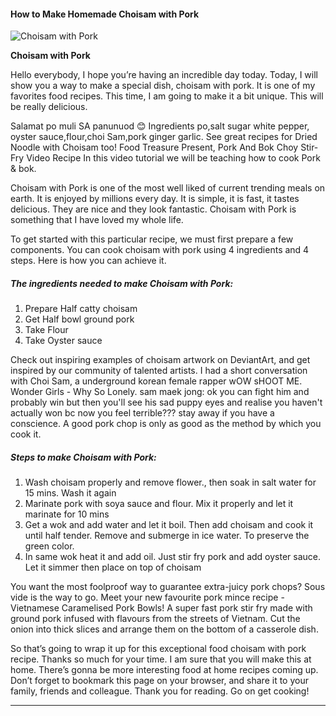             

#### How to Make Homemade Choisam with Pork

![Choisam with Pork](https://img-global.cpcdn.com/recipes/ceed3c08efc25f5b/751x532cq70/choisam-with-pork-recipe-main-photo.jpg)

**Choisam with Pork**

Hello everybody, I hope you’re having an incredible day today. Today, I will show you a way to make a special dish, choisam with pork. It is one of my favorites food recipes. This time, I am going to make it a bit unique. This will be really delicious.

Salamat po muli SA panunuod 😊 Ingredients po,salt sugar white pepper, oyster sauce,flour,choi Sam,pork ginger garlic. See great recipes for Dried Noodle with Choisam too! Food Treasure Present, Pork And Bok Choy Stir-Fry Video Recipe In this video tutorial we will be teaching how to cook Pork & bok.

Choisam with Pork is one of the most well liked of current trending meals on earth. It is enjoyed by millions every day. It is simple, it is fast, it tastes delicious. They are nice and they look fantastic. Choisam with Pork is something that I have loved my whole life.

To get started with this particular recipe, we must first prepare a few components. You can cook choisam with pork using 4 ingredients and 4 steps. Here is how you can achieve it.

##### The ingredients needed to make Choisam with Pork:

1.  Prepare Half catty choisam
2.  Get Half bowl ground pork
3.  Take Flour
4.  Take Oyster sauce

Check out inspiring examples of choisam artwork on DeviantArt, and get inspired by our community of talented artists. I had a short conversation with Choi Sam, a underground korean female rapper wOW sHOOT ME. Wonder Girls - Why So Lonely. sam maek jong: ok you can fight him and probably win but then you'll see his sad puppy eyes and realise you haven't actually won bc now you feel terrible??? stay away if you have a conscience. A good pork chop is only as good as the method by which you cook it.

##### Steps to make Choisam with Pork:

1.  Wash choisam properly and remove flower., then soak in salt water for 15 mins. Wash it again
2.  Marinate pork with soya sauce and flour. Mix it properly and let it marinate for 10 mins
3.  Get a wok and add water and let it boil. Then add choisam and cook it until half tender. Remove and submerge in ice water. To preserve the green color.
4.  In same wok heat it and add oil. Just stir fry pork and add oyster sauce. Let it simmer then place on top of choisam

You want the most foolproof way to guarantee extra-juicy pork chops? Sous vide is the way to go. Meet your new favourite pork mince recipe - Vietnamese Caramelised Pork Bowls! A super fast pork stir fry made with ground pork infused with flavours from the streets of Vietnam. Cut the onion into thick slices and arrange them on the bottom of a casserole dish.

So that’s going to wrap it up for this exceptional food choisam with pork recipe. Thanks so much for your time. I am sure that you will make this at home. There’s gonna be more interesting food at home recipes coming up. Don’t forget to bookmark this page on your browser, and share it to your family, friends and colleague. Thank you for reading. Go on get cooking!

* * *